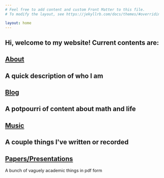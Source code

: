 ```yaml
---
# Feel free to add content and custom Front Matter to this file.
# To modify the layout, see https://jekyllrb.com/docs/themes/#overriding-theme-defaults

layout: home
---
```

Hi, welcome to my website! Current contents are:
---
## [About](/about)
A quick description of who I am
---
## [Blog](/blog)
A potpourri of content about math and life
---
## [Music](/music)
A couple things I've written or recorded
---
## [Papers/Presentations](/things)
A bunch of vaguely academic things in pdf form